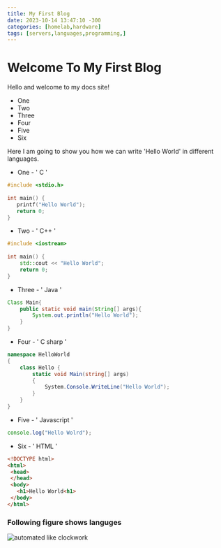 ```yaml
---
title: My First Blog
date: 2023-10-14 13:47:10 -300
categories: [homelab,hardware]
tags: [servers,languages,programming,]
---
```



# Welcome To  My First Blog

Hello and welcome to my docs site!

* One
* Two
* Three
* Four
* Five
* Six

Here I am going to show you how we can write 'Hello World' in different languages. 

* One - ' C '
```c
#include <stdio.h>
 
int main() {
   printf("Hello World");
   return 0;
}
```

* Two - ' C++ '
```c++
#include <iostream>
 
int main() {
    std::cout << "Hello World";
    return 0;
}
```


* Three - ' Java '
```java
Class Main{
    public static void main(String[] args){
        System.out.println("Hello World");
    }
}
```

* Four - ' C sharp '
```c#
namespace HelloWorld
{
    class Hello {         
        static void Main(string[] args)
        {
            System.Console.WriteLine("Hello World");
        }
    }
}
```


* Five - ' Javascript '
```javascript
console.log("Hello Wolrd");
```


* Six - ' HTML '
```html
<!DOCTYPE html>
<html>
 <head>
 </head>
 <body>
   <h1>Hello World<h1>
 </body>
</html>
```
### Following figure shows languges
![automated like clockwork](https://www.shutterstock.com/shutterstock/photos/2322698711/display_1500/stock-vector-rivne-ukraine-june-set-of-most-popular-scripting-and-programming-languages-logos-2322698711.jpg)





